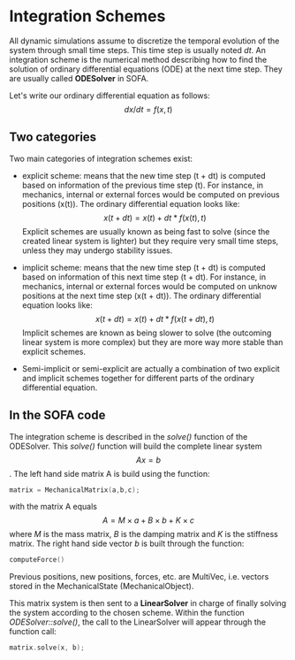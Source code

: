 Integration Schemes
===================

All dynamic simulations assume to discretize the temporal evolution of the system through small time steps. This time step is usually noted *dt*.  An integration scheme is the numerical method describing how to find the solution of ordinary differential equations (ODE) at the next time step. They are usually called **ODESolver** in SOFA.

Let's write our ordinary differential equation as follows:
$$dx/dt = f(x,t)$$


Two categories
--------------

Two main categories of integration schemes exist:

  * explicit scheme: means that the new time step (t + dt) is computed based on information of the previous time step (t). For instance, in mechanics, internal or external forces would be computed on previous positions (x(t)). The ordinary differential equation looks like:
  $$x(t+dt) = x(t) + dt * f( x(t) , t)$$
  Explicit schemes are usually known as being fast to solve (since the created linear system is lighter) but they require very small time steps, unless they may undergo stability issues.

  * implicit scheme: means that the new time step (t + dt) is computed based on information of this next time step (t + dt). For instance, in mechanics, internal or external forces would be computed on unknow positions at the next time step (x(t + dt)). The ordinary differential equation looks like:
  $$x(t+dt) = x(t) + dt * f( x(t+dt) , t)$$
  Implicit schemes are known as being slower to solve (the outcoming linear system is more complex) but they are more way more stable than explicit schemes.

  * Semi-implicit or semi-explicit are actually a combination of two explicit and implicit schemes together for different parts of the ordinary differential equation.


In the SOFA code
----------------

The integration scheme is described in the *solve()* function of the ODESolver. This *solve()* function will build the complete linear system $$Ax=b$$. The left hand side matrix A is build using the function:
``` cpp
matrix = MechanicalMatrix(a,b,c);
```
with the matrix A equals $$A=M \times a + B \times b + K \times c$$ where *M* is the mass matrix, *B* is the damping matrix and *K* is the stiffness matrix. The right hand side vector *b* is built through the function:
``` cpp
computeForce()
```
Previous positions, new positions, forces, etc. are MultiVec, i.e. vectors stored in the MechanicalState (MechanicalObject).

This matrix system is then sent to a **LinearSolver** in charge of finally solving the system according to the chosen scheme. Within the function *ODESolver::solve()*, the call to the LinearSolver will appear through the function call:

``` cpp
matrix.solve(x, b);
```
